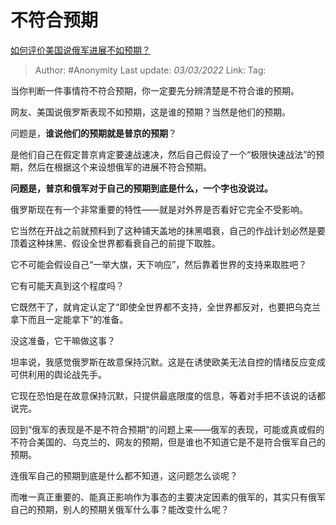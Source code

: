 # 不符合预期
[如何评价美国说俄军进展不如预期？](https://www.zhihu.com/question/518852422/answer/2368446254)

> Author: #Anonymity
> Last update: *03/03/2022*
> Link:
> Tag:

当你判断一件事情符不符合预期，你一定要先分辨清楚是不符合谁的预期。

网友、美国说俄罗斯表现不如预期，这是谁的预期？当然是他们的预期。

问题是，**谁说他们的预期就是普京的预期**？

是他们自己在假定普京肯定要速战速决，然后自己假设了一个“极限快速战法”的预期，然后在根据这个来设想俄军的进展不符合预期。

**问题是，普京和俄军对于自己的预期到底是什么，一个字也没说过。**

俄罗斯现在有一个非常重要的特性——就是对外界是否看好它完全不受影响。

它当然在开战之前就预料到了这种铺天盖地的抹黑唱衰，自己的作战计划必然是要顶着这种抹黑、假设全世界都看衰自己的前提下取胜。

它不可能会假设自己“一举大旗，天下响应”，然后靠着世界的支持来取胜吧？

它有可能天真到这个程度吗？

它既然干了，就肯定认定了“即使全世界都不支持，全世界都反对，也要把乌克兰拿下而且一定能拿下”的准备。

没这准备，它干嘛做这事？

坦率说，我感觉俄罗斯在故意保持沉默。这是在诱使欧美无法自控的情绪反应变成可供利用的舆论战先手。

它现在恐怕是在故意保持沉默，只提供最底限度的信息，等着对手把不该说的话都说完。

回到“俄军的表现是不是不符合预期”的问题上来——俄军的表现，可能或真或假的不符合美国的、乌克兰的、网友的预期，但是谁也不知道它是不是符合俄军自己的预期。

连俄军自己的预期到底是什么都不知道，这问题怎么谈呢？

而唯一真正重要的、能真正影响作为事态的主要决定因素的俄军的，其实只有俄军自己的预期，别人的预期关俄军什么事？能改变什么呢？
